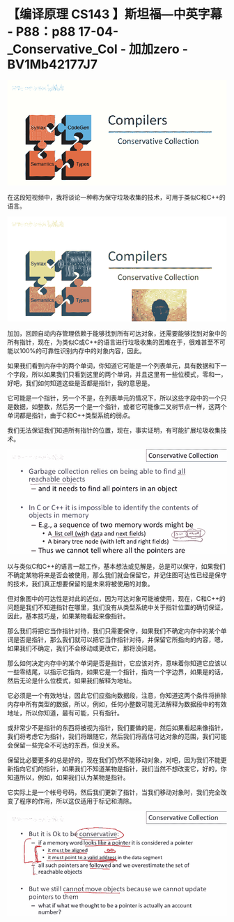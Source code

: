# 【编译原理 CS143 】斯坦福—中英字幕 - P88：p88 17-04-_Conservative_Col - 加加zero - BV1Mb42177J7

![](img/dfc58bdf7705a0146a7500689ffc5c2d_0.png)

在这段短视频中，我将谈论一种称为保守垃圾收集的技术，可用于类似C和C++的语言。

![](img/dfc58bdf7705a0146a7500689ffc5c2d_2.png)

加加，回顾自动内存管理依赖于能够找到所有可达对象，还需要能够找到对象中的所有指针，现在，为类似C或C++的语言进行垃圾收集的困难在于，很难甚至不可能以100%的可靠性识别内存中的对象内容，因此。

如果我们看到内存中的两个单词，你知道它可能是一个列表单元，具有数据和下一个字段，所以如果我们只看到这里的两个单词，并且这里有一些位模式，零和一，好吧，我们如何知道这些是否都是指针，我的意思是。

它可能是一个指针，另一个不是，在列表单元的情况下，所以这些字段中的一个只是数据，如整数，然后另一个是一个指针，或者它可能像二叉树节点一样，这两个单词都是指针，由于C和C++类型系统的弱点。

我们无法保证我们知道所有指针的位置，现在，事实证明，有可能扩展垃圾收集技术。

![](img/dfc58bdf7705a0146a7500689ffc5c2d_4.png)

以与类似C和C++的语言一起工作，基本想法或见解是，总是可以保守，如果我们不确定某物将来是否会被使用，那么我们就会保留它，并记住图可达性已经是保守的技术，我们真正想要保留的是未来将被使用的对象。

但对象图中的可达性是对此的近似，因为可达对象可能被使用，现在，C和C++的问题是我们不知道指针在哪里，我们没有从类型系统中关于指针位置的确切保证，因此，基本技巧是，如果某物看起来像指针。

那么我们将把它当作指针对待，我们只需要保守，如果我们不确定内存中的某个单词是否是指针，那么我们就可以把它当作指针对待，并保留它所指向的内容，嗯，如果我们不确定，我们不会移动或更改它，那将没问题。

那么如何决定内存中的某个单词是否是指针，它应该对齐，意味着你知道它应该以一些零结尾，以指示它指向，如果它是一个指针，指向一个字边界，如果是的话，然后无论是什么位模式，如果我们解释为地址。

它必须是一个有效地址，因此它们应指向数据段，注意，你知道这两个条件将排除内存中所有类型的数据，所以，例如，任何小整数可能无法解释为数据段中的有效地址，所以你知道，最有可能，只有指针。

或非常少不是指针的东西将被视为指针，我们要做的是，然后如果看起来像指针，我们将考虑它为指针，我们将跟随它，然后我们将高估可达对象的范围，我们可能会保留一些完全不可达的东西，但没关系。

保留比必要更多的总是好的，现在我们仍然不能移动对象，对吧，因为我们不能更新指向它们的指针，如果我们不知道某物是指针，我们当然不想改变它，好的，你知道所以，例如，如果我们认为某物是指针。

它实际上是一个帐号号码，然后我们更新了指针，当我们移动对象时，我们完全改变了程序的作用，所以这仅适用于标记和清除。



![](img/dfc58bdf7705a0146a7500689ffc5c2d_6.png)